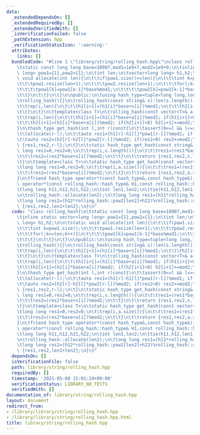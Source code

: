 ```yaml
---
data:
  _extendedDependsOn: []
  _extendedRequiredBy: []
  _extendedVerifiedWith: []
  _isVerificationFailed: false
  _pathExtension: hpp
  _verificationStatusIcon: ':warning:'
  attributes:
    links: []
  bundledCode: "#line 1 \"library/string/rolling_hash.hpp\"\nclass rolling_hash{\n\
    \tstatic const long long base=10007,mod1=1e9+7,mod2=1e9+9;\n\tinline static vector<long\
    \ long> pow1={1},pow2={1};\n\tint len;\n\tvector<long long> h1,h2;\n\n\tstatic\
    \ void allocate(int len){\n\t\tif(pow1.size()<=len){\n\t\t\tint k=pow1.size();\n\
    \t\t\tpow1.resize(len+1);\n\t\t\tpow2.resize(len+1);\n\t\t\tfor(;k<=len;k++){\n\
    \t\t\t\tpow1[k]=pow1[k-1]*base%mod1;\n\t\t\t\tpow2[k]=pow2[k-1]*base%mod2;\n\t\
    \t\t}\n\t\t}\n\t}\n\npublic:\n\tusing hash_type=tuple<long long,long long,int>;\n\
    \trolling_hash(){}\n\trolling_hash(const string& s):len(s.length()),h1(len+1),h2(len+1){\n\
    \t\trep(i,len){\n\t\t\th1[i+1]=(h1[i]*base+s[i])%mod1;\n\t\t\th2[i+1]=(h2[i]*base+s[i])%mod2;\n\
    \t\t}\n\t}\n\ttemplate<class T>\n\trolling_hash(const vector<T>& a):len(a.size()),h1(len+1),h2(len+1){\n\
    \t\trep(i,len){\n\t\t\th1[i+1]=(h1[i]*base+a[i])%mod1; if(h1[i+1]<0) h1[i+1]+=mod1;\n\
    \t\t\th2[i+1]=(h2[i]*base+a[i])%mod2; if(h2[i+1]<0) h2[i+1]+=mod2;\n\t\t}\n\t\
    }\n\thash_type get_hash(int l,int r)const{\n\t\tassert(0<=l && l<=r && r<=len);\n\
    \t\tallocate(r-l);\n\t\tauto res1=(h1[r]-h1[l]*pow1[r-l])%mod1; if(res1<0) res1+=mod1;\n\
    \t\tauto res2=(h2[r]-h2[l]*pow2[r-l])%mod2; if(res2<0) res2+=mod2;\n\t\treturn\
    \ {res1,res2,r-l};\n\t}\n\tstatic hash_type get_hash(const string& s){\n\t\tlong\
    \ long res1=0,res2=0;\n\t\trep(i,s.length()){\n\t\t\tres1=(res1*base+s[i])%mod1;\n\
    \t\t\tres2=(res2*base+s[i])%mod2;\n\t\t}\n\t\treturn {res1,res2,s.length()};\n\
    \t}\n\ttemplate<class T>\n\tstatic hash_type get_hash(const vector<T>& a){\n\t\
    \tlong long res1=0,res2=0;\n\t\trep(i,a.size()){\n\t\t\tres1=(res1*base+a[i])%mod1;\n\
    \t\t\tres2=(res2*base+a[i])%mod2;\n\t\t}\n\t\treturn {res1,res2,a.size()};\n\t\
    }\n\tfriend hash_type operator*(const hash_type&,const hash_type&);\n};\n\nrolling_hash::hash_type\
    \ operator*(const rolling_hash::hash_type& H1,const rolling_hash::hash_type& H2){\n\
    \tlong long h11,h12,h21,h22;\n\tint len1,len2;\n\ttie(h11,h12,len1)=H1;\n\ttie(h21,h22,len2)=H2;\n\
    \n\trolling_hash::allocate(len2);\n\tlong long res1=(h11*rolling_hash::pow1[len2]+h21)%rolling_hash::mod1;\n\
    \tlong long res2=(h12*rolling_hash::pow2[len2]+h22)%rolling_hash::mod2;\n\treturn\
    \ {res1,res2,len1+len2};\n}\n"
  code: "class rolling_hash{\n\tstatic const long long base=10007,mod1=1e9+7,mod2=1e9+9;\n\
    \tinline static vector<long long> pow1={1},pow2={1};\n\tint len;\n\tvector<long\
    \ long> h1,h2;\n\n\tstatic void allocate(int len){\n\t\tif(pow1.size()<=len){\n\
    \t\t\tint k=pow1.size();\n\t\t\tpow1.resize(len+1);\n\t\t\tpow2.resize(len+1);\n\
    \t\t\tfor(;k<=len;k++){\n\t\t\t\tpow1[k]=pow1[k-1]*base%mod1;\n\t\t\t\tpow2[k]=pow2[k-1]*base%mod2;\n\
    \t\t\t}\n\t\t}\n\t}\n\npublic:\n\tusing hash_type=tuple<long long,long long,int>;\n\
    \trolling_hash(){}\n\trolling_hash(const string& s):len(s.length()),h1(len+1),h2(len+1){\n\
    \t\trep(i,len){\n\t\t\th1[i+1]=(h1[i]*base+s[i])%mod1;\n\t\t\th2[i+1]=(h2[i]*base+s[i])%mod2;\n\
    \t\t}\n\t}\n\ttemplate<class T>\n\trolling_hash(const vector<T>& a):len(a.size()),h1(len+1),h2(len+1){\n\
    \t\trep(i,len){\n\t\t\th1[i+1]=(h1[i]*base+a[i])%mod1; if(h1[i+1]<0) h1[i+1]+=mod1;\n\
    \t\t\th2[i+1]=(h2[i]*base+a[i])%mod2; if(h2[i+1]<0) h2[i+1]+=mod2;\n\t\t}\n\t\
    }\n\thash_type get_hash(int l,int r)const{\n\t\tassert(0<=l && l<=r && r<=len);\n\
    \t\tallocate(r-l);\n\t\tauto res1=(h1[r]-h1[l]*pow1[r-l])%mod1; if(res1<0) res1+=mod1;\n\
    \t\tauto res2=(h2[r]-h2[l]*pow2[r-l])%mod2; if(res2<0) res2+=mod2;\n\t\treturn\
    \ {res1,res2,r-l};\n\t}\n\tstatic hash_type get_hash(const string& s){\n\t\tlong\
    \ long res1=0,res2=0;\n\t\trep(i,s.length()){\n\t\t\tres1=(res1*base+s[i])%mod1;\n\
    \t\t\tres2=(res2*base+s[i])%mod2;\n\t\t}\n\t\treturn {res1,res2,s.length()};\n\
    \t}\n\ttemplate<class T>\n\tstatic hash_type get_hash(const vector<T>& a){\n\t\
    \tlong long res1=0,res2=0;\n\t\trep(i,a.size()){\n\t\t\tres1=(res1*base+a[i])%mod1;\n\
    \t\t\tres2=(res2*base+a[i])%mod2;\n\t\t}\n\t\treturn {res1,res2,a.size()};\n\t\
    }\n\tfriend hash_type operator*(const hash_type&,const hash_type&);\n};\n\nrolling_hash::hash_type\
    \ operator*(const rolling_hash::hash_type& H1,const rolling_hash::hash_type& H2){\n\
    \tlong long h11,h12,h21,h22;\n\tint len1,len2;\n\ttie(h11,h12,len1)=H1;\n\ttie(h21,h22,len2)=H2;\n\
    \n\trolling_hash::allocate(len2);\n\tlong long res1=(h11*rolling_hash::pow1[len2]+h21)%rolling_hash::mod1;\n\
    \tlong long res2=(h12*rolling_hash::pow2[len2]+h22)%rolling_hash::mod2;\n\treturn\
    \ {res1,res2,len1+len2};\n}\n"
  dependsOn: []
  isVerificationFile: false
  path: library/string/rolling_hash.hpp
  requiredBy: []
  timestamp: '2021-05-08 15:01:24+09:00'
  verificationStatus: LIBRARY_NO_TESTS
  verifiedWith: []
documentation_of: library/string/rolling_hash.hpp
layout: document
redirect_from:
- /library/library/string/rolling_hash.hpp
- /library/library/string/rolling_hash.hpp.html
title: library/string/rolling_hash.hpp
---
```

